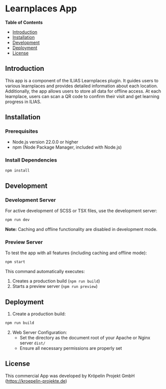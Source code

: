 # Learnplaces App 

**Table of Contents**

- [Introduction](#introduction)
- [Installation](#installation)
- [Development](#development)
- [Deployment](#deployment)
- [License](#license)

## Introduction

This app is a component of the ILIAS Learnplaces plugin.
It guides users to various learnplaces and provides detailed information about each location.
Additionally, the app allows users to store all data for offline access.
At each learnplace, users can scan a QR code to confirm their visit and get learning progress in ILIAS.

## Installation

### Prerequisites
- Node.js version 22.0.0 or higher
- npm (Node Package Manager, included with Node.js)


### Install Dependencies
```bash
npm install
```

## Development

### Development Server
For active development of SCSS or TSX files, use the development server:
```bash
npm run dev
```

**Note:** Caching and offline functionality are disabled in development mode.

### Preview Server
To test the app with all features (including caching and offline mode):
```bash
npm start
```

This command automatically executes:
1. Creates a production build (`npm run build`)
2. Starts a preview server (`npm run preview`)

## Deployment
1. Create a production build:
```bash
npm run build
```

2. Web Server Configuration:
    - Set the directory as the document root of your Apache or Nginx server `dist/`
    - Ensure all necessary permissions are properly set

## License

This commercial App was developed by Kröpelin Projekt GmbH (https://kroepelin-projekte.de)